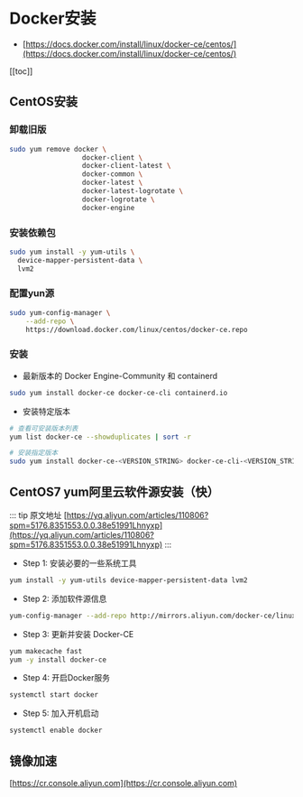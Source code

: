 # Docker安装 
- [https://docs.docker.com/install/linux/docker-ce/centos/](https://docs.docker.com/install/linux/docker-ce/centos/)

[[toc]]

## CentOS安装
### 卸载旧版
```sh
sudo yum remove docker \
                  docker-client \
                  docker-client-latest \
                  docker-common \
                  docker-latest \
                  docker-latest-logrotate \
                  docker-logrotate \
                  docker-engine
```

### 安装依赖包
```sh
sudo yum install -y yum-utils \
  device-mapper-persistent-data \
  lvm2
```

### 配置yun源
```sh
sudo yum-config-manager \
    --add-repo \
    https://download.docker.com/linux/centos/docker-ce.repo
```

### 安装
- 最新版本的 Docker Engine-Community 和 containerd
```sh
sudo yum install docker-ce docker-ce-cli containerd.io
```

- 安装特定版本
```sh
# 查看可安装版本列表
yum list docker-ce --showduplicates | sort -r

# 安装指定版本
sudo yum install docker-ce-<VERSION_STRING> docker-ce-cli-<VERSION_STRING> containerd.io
```

## CentOS7 yum阿里云软件源安装（快）

::: tip 原文地址
[https://yq.aliyun.com/articles/110806?spm=5176.8351553.0.0.38e51991Lhnyxp](https://yq.aliyun.com/articles/110806?spm=5176.8351553.0.0.38e51991Lhnyxp)
:::

- Step 1: 安装必要的一些系统工具
```sh
yum install -y yum-utils device-mapper-persistent-data lvm2
```

- Step 2: 添加软件源信息
```sh
yum-config-manager --add-repo http://mirrors.aliyun.com/docker-ce/linux/centos/docker-ce.repo
```

- Step 3: 更新并安装 Docker-CE
```sh
yum makecache fast
yum -y install docker-ce
```

- Step 4: 开启Docker服务
```sh
systemctl start docker
```

- Step 5: 加入开机启动
```sh
systemctl enable docker
```


## 镜像加速
[https://cr.console.aliyun.com](https://cr.console.aliyun.com)